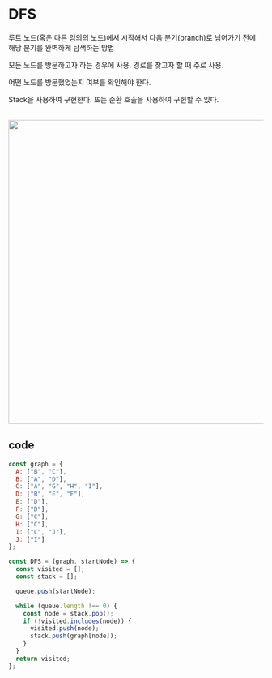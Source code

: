 # DFS
루트 노드(혹은 다른 임의의 노드)에서 시작해서 다음 분기(branch)로 넘어가기 전에 해당 분기를 완벽하게 탐색하는 방법

모든 노드를 방문하고자 하는 경우에 사용. 경로를 찾고자 할 때 주로 사용.

어떤 노드를 방문했었는지 여부를 확인해야 한다.

Stack을 사용하여 구현한다. 또는 순환 호출을 사용하여 구현할 수 있다.

<br />

<img width="600px" src="https://user-images.githubusercontent.com/67692759/208578082-fa148b64-9a58-4260-a026-d83e06297a57.png" />

## code 
```js
const graph = {
  A: ["B", "C"],
  B: ["A", "D"],
  C: ["A", "G", "H", "I"],
  D: ["B", "E", "F"],
  E: ["D"],
  F: ["D"],
  G: ["C"],
  H: ["C"],
  I: ["C", "J"],
  J: ["I"]
};

const DFS = (graph, startNode) => {
  const visited = []; 
  const stack = [];

  queue.push(startNode);

  while (queue.length !== 0) {
    const node = stack.pop();
    if (!visited.includes(node)) {
      visited.push(node); 
      stack.push(graph[node]);
    }
  }
  return visited;
};

```
